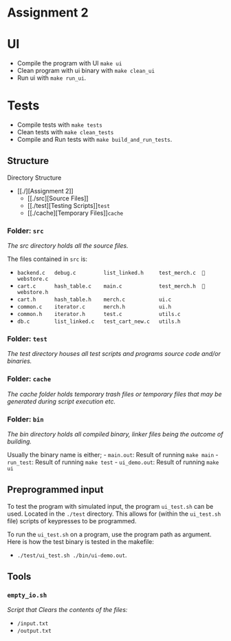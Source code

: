 # Assignment 2 

# UI
- Compile the program with UI `make ui`
- Clean program with ui binary with `make clean_ui`
- Run ui with `make run_ui`.

# Tests
- Compile tests with `make tests`
- Clean tests with `make clean_tests`
- Compile and Run tests with `make build_and_run_tests`.

## Structure
Directory Structure
 - [[./][Assignment 2]]
   + [[./src][Source Files]]
   + [[./test][Testing Scripts]]`test`
   + [[./cache][Temporary Files]]`cache`
   

### Folder: `src`
*The src directory holds all the source files.*

The files contained in `src` is:

 -  `backend.c   debug.c         list_linked.h     test_merch.c   webstore.c`
 -  `cart.c      hash_table.c    main.c            test_merch.h   webstore.h`
 -  `cart.h      hash_table.h    merch.c           ui.c`
 -  `common.c    iterator.c      merch.h           ui.h`
 -  `common.h    iterator.h      test.c            utils.c`
 -  `db.c        list_linked.c   test_cart_new.c   utils.h`
 
### Folder: `test`
*The test directory houses all test scripts and programs source code
and/or binaries.*

### Folder: `cache`
*The cache folder holds temporary trash files or temporary files that
may be generated during script execution etc.*

### Folder: `bin`
*The bin directory holds all compiled binary, linker files being the
outcome of building.*

Usually the binary name is either;
	- `main.out`:    Result of running `make main`
	- `run_test`:    Result of running `make test`
    - `ui_demo.out`: Result of running `make ui`


## Preprogrammed input
To test the program with simulated input, the program `ui_test.sh` can
be used. Located in the `./test` directory. This allows for (within
the `ui_test.sh` file) scripts of keypresses to be programmed.

To run the `ui_test.sh` on a program, use the program path as
argument.  Here is how the test binary is tested in the makefile:

- `./test/ui_test.sh ./bin/ui-demo.out`.


## Tools 

### `empty_io.sh`

*Script that Clears the contents of the files:*

 - `/input.txt` 
 - `/output.txt`
